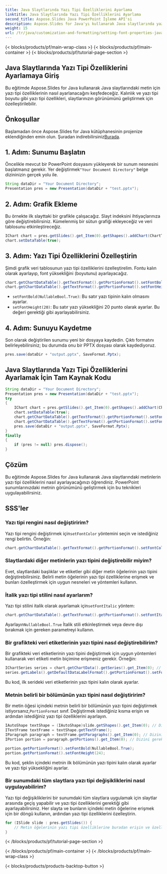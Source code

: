 ```yaml
---
title: Java Slaytlarında Yazı Tipi Özelliklerini Ayarlama
linktitle: Java Slaytlarında Yazı Tipi Özelliklerini Ayarlama
second_title: Aspose.Slides Java PowerPoint İşleme API'si
description: Aspose.Slides for Java'yı kullanarak Java slaytlarında yazı tipi özelliklerini nasıl ayarlayacağınızı öğrenin. Bu adım adım kılavuz, kod örneklerini ve SSS'leri içerir.
weight: 15
url: /tr/java/customization-and-formatting/setting-font-properties-java-slides/
---
```


{< blocks/products/pf/main-wrap-class >}
{< blocks/products/pf/main-container >}
{< blocks/products/pf/tutorial-page-section >}


## Java Slaytlarında Yazı Tipi Özelliklerini Ayarlamaya Giriş

Bu eğitimde Aspose.Slides for Java kullanarak Java slaytlarındaki metin için yazı tipi özelliklerinin nasıl ayarlanacağını keşfedeceğiz. Kalınlık ve yazı tipi boyutu gibi yazı tipi özellikleri, slaytlarınızın görünümünü geliştirmek için özelleştirilebilir.

## Önkoşullar

 Başlamadan önce Aspose.Slides for Java kütüphanesinin projenize eklendiğinden emin olun. Şuradan indirebilirsiniz[Burada](https://releases.aspose.com/slides/java/).

## 1. Adım: Sunumu Başlatın

 Öncelikle mevcut bir PowerPoint dosyasını yükleyerek bir sunum nesnesini başlatmanız gerekir. Yer değiştirmek`"Your Document Directory"` belge dizininizin gerçek yolu ile.

```java
String dataDir = "Your Document Directory";
Presentation pres = new Presentation(dataDir + "test.pptx");
```

## 2. Adım: Grafik Ekleme

Bu örnekte ilk slayttaki bir grafikle çalışacağız. Slayt indeksini ihtiyaçlarınıza göre değiştirebilirsiniz. Kümelenmiş bir sütun grafiği ekleyeceğiz ve veri tablosunu etkinleştireceğiz.

```java
IChart chart = pres.getSlides().get_Item(0).getShapes().addChart(ChartType.ClusteredColumn, 50, 50, 600, 400);
chart.setDataTable(true);
```

## 3. Adım: Yazı Tipi Özelliklerini Özelleştirin

Şimdi grafik veri tablosunun yazı tipi özelliklerini özelleştirelim. Fontu kalın olarak ayarlayıp, font yüksekliğini (boyutunu) ayarlayacağız.

```java
chart.getChartDataTable().getTextFormat().getPortionFormat().setFontBold(NullableBool.True);
chart.getChartDataTable().getTextFormat().getPortionFormat().setFontHeight(20);
```

- `setFontBold(NullableBool.True)`: Bu satır yazı tipinin kalın olmasını ayarlar.
- `setFontHeight(20)`: Bu satır yazı yüksekliğini 20 punto olarak ayarlar. Bu değeri gerektiği gibi ayarlayabilirsiniz.

## 4. Adım: Sunuyu Kaydetme

Son olarak değiştirilen sunumu yeni bir dosyaya kaydedin. Çıktı formatını belirleyebilirsiniz; bu durumda onu bir PPTX dosyası olarak kaydediyoruz.

```java
pres.save(dataDir + "output.pptx", SaveFormat.Pptx);
```

## Java Slaytlarında Yazı Tipi Özelliklerini Ayarlamak İçin Tam Kaynak Kodu

```java
String dataDir = "Your Document Directory";
Presentation pres = new Presentation(dataDir + "test.pptx");
try
{
	IChart chart = pres.getSlides().get_Item(0).getShapes().addChart(ChartType.ClusteredColumn, 50, 50, 600, 400);
	chart.setDataTable(true);
	chart.getChartDataTable().getTextFormat().getPortionFormat().setFontBold(NullableBool.True);
	chart.getChartDataTable().getTextFormat().getPortionFormat().setFontHeight(20);
	pres.save(dataDir + "output.pptx", SaveFormat.Pptx);
}
finally
{
	if (pres != null) pres.dispose();
}
```

## Çözüm

Bu eğitimde Aspose.Slides for Java kullanarak Java slaytlarındaki metinlerin yazı tipi özelliklerini nasıl ayarlayacağınızı öğrendiniz. PowerPoint sunumlarınızdaki metnin görünümünü geliştirmek için bu teknikleri uygulayabilirsiniz.

## SSS'ler

### Yazı tipi rengini nasıl değiştiririm?

 Yazı tipi rengini değiştirmek için`setFontColor` yöntemini seçin ve istediğiniz rengi belirtin. Örneğin:

```java
chart.getChartDataTable().getTextFormat().getPortionFormat().setFontColor(Color.RED);
```

### Slaytlardaki diğer metinlerin yazı tipini değiştirebilir miyim?

Evet, slaytlardaki başlıklar ve etiketler gibi diğer metin öğelerinin yazı tipini değiştirebilirsiniz. Belirli metin öğelerinin yazı tipi özelliklerine erişmek ve bunları özelleştirmek için uygun nesneleri ve yöntemleri kullanın.

### İtalik yazı tipi stilini nasıl ayarlarım?

 Yazı tipi stilini italik olarak ayarlamak için`setFontItalic` yöntem:

```java
chart.getChartDataTable().getTextFormat().getPortionFormat().setFontItalic(NullableBool.True);
```

 Ayarlayın`NullableBool.True` İtalik stili etkinleştirmek veya devre dışı bırakmak için gereken parametreyi kullanın.

### Bir grafikteki veri etiketlerinin yazı tipini nasıl değiştirebilirim?

Bir grafikteki veri etiketlerinin yazı tipini değiştirmek için uygun yöntemleri kullanarak veri etiketi metin biçimine erişmeniz gerekir. Örneğin:

```java
IChartSeries series = chart.getChartData().getSeries().get_Item(0); // Dizini gerektiği gibi değiştirin
series.getLabels().getDefaultDataLabelFormat().getPortionFormat().setFontBold(NullableBool.True);
```

Bu kod, ilk serideki veri etiketlerinin yazı tipini kalın olarak ayarlar.

### Metnin belirli bir bölümünün yazı tipini nasıl değiştiririm?

 Bir metin öğesi içindeki metnin belirli bir bölümünün yazı tipini değiştirmek istiyorsanız,`PortionFormat` sınıf. Değiştirmek istediğiniz kısma erişin ve ardından istediğiniz yazı tipi özelliklerini ayarlayın.

```java
IAutoShape textShape = (IAutoShape)slide.getShapes().get_Item(0); // Dizini gerektiği gibi değiştirin
ITextFrame textFrame = textShape.getTextFrame();
IParagraph paragraph = textFrame.getParagraphs().get_Item(0); // Dizini gerektiği gibi değiştirin
IPortion portion = paragraph.getPortions().get_Item(0); // Dizini gerektiği gibi değiştirin

portion.getPortionFormat().setFontBold(NullableBool.True);
portion.getPortionFormat().setFontHeight(24);
```

Bu kod, şeklin içindeki metnin ilk bölümünün yazı tipini kalın olarak ayarlar ve yazı tipi yüksekliğini ayarlar.

### Bir sunumdaki tüm slaytlara yazı tipi değişikliklerini nasıl uygulayabilirim?

Yazı tipi değişikliklerini bir sunumdaki tüm slaytlara uygulamak için slaytlar arasında geçiş yapabilir ve yazı tipi özelliklerini gerektiği gibi ayarlayabilirsiniz. Her slayta ve bunların içindeki metin öğelerine erişmek için bir döngü kullanın, ardından yazı tipi özelliklerini özelleştirin.

```java
for (ISlide slide : pres.getSlides()) {
    // Metin öğelerinin yazı tipi özelliklerine buradan erişin ve özelleştirin
}
```
{< /blocks/products/pf/tutorial-page-section >}

{< /blocks/products/pf/main-container >}
{< /blocks/products/pf/main-wrap-class >}

{< blocks/products/products-backtop-button >}
